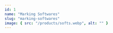 ```yaml
---
id: 1
name: "Marking Softwares"
slug: "marking-softwares"
image: { src: "/products/softs.webp", alt: "" }
---
```

